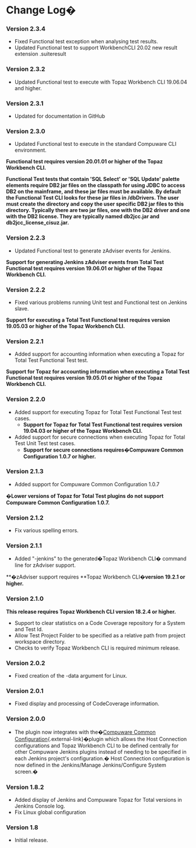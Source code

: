 # Change Log�

### Version 2.3.4

-	Fixed Functional test exception when analysing test results.
-	Updated Functional test to support WorkbenchCLI 20.02 new result extension .suiteresult

### Version 2.3.2

-   Updated Functional test to execute with Topaz Workbench CLI 19.06.04 and higher.
     
### Version 2.3.1

-   Updated for documentation in GitHub 
    
### Version 2.3.0

-   Updated Functional test to execute in the standard Compuware CLI
    environment.
	
**Functional test requires version 20.01.01 or higher of the Topaz
Workbench CLI.**

**Functional Test tests that contain 'SQL Select' or 'SQL Update'
palette elements require DB2 jar files on the classpath for using
JDBC to access DB2 on the mainframe, and these jar files must be 
available. By default the Functional Test CLI looks for these jar
files in <install directory>/dbDrivers. The user must create the
directory and copy the user specific DB2 jar files to this directory.
Typically there are two jar files, one with the DB2 driver and one 
with the DB2 license. They are typically named db2jcc.jar and 
db2jcc_license_cisuz.jar.**

### Version 2.2.3

-   Updated Functional test to generate zAdviser events for Jenkins.

**Support for generating Jenkins zAdviser events from Total Test
Functional test requires version 19.06.01 or higher of the Topaz
Workbench CLI.**

### Version 2.2.2

-   Fixed various problems running Unit test and Functional test on
    Jenkins slave.

**Support for executing a Total Test Functional test requires version
19.05.03 or higher of the Topaz Workbench CLI.**

### Version 2.2.1

-   Added support for accounting information when executing a Topaz for
    Total Test Functional Test test.

**Support for Topaz for accounting information when executing a Total
Test Functional test requires version 19.05.01 or higher of the Topaz
Workbench CLI.**

### Version 2.2.0

-   Added support for executing Topaz for Total Test Functional Test
    test cases.
    -   **Support for Topaz for Total Test Functional test requires
        version 19.04.03 or higher of the Topaz Workbench CLI.**
-   Added support for secure connections when executing Topaz for Total
    Test Unit Test test cases.
    -   **Support for secure connections requires�Compuware Common
        Configuration 1.0.7 or higher.**

### Version 2.1.3

-   Added support for Compuware Common Configuration 1.0.7

**�Lower versions of Topaz for Total Test plugins do not support
Compuware Common Configuration 1.0.7.**

### Version 2.1.2

-   Fix various spelling errors.

### Version 2.1.1

-   Added "-jenkins" to the generated�Topaz Workbench CLI� command line
    for zAdviser support.

**�zAdviser support requires **Topaz Workbench CLI�**version 19.2.1 or
higher.**

### Version 2.1.0

**This release requires Topaz Workbench CLI version 18.2.4 or higher.**

-   Support to clear statistics on a Code Coverage repository for a
    System and Test Id.
-   Allow Test Project Folder to be specified as a relative path from
    project workspace directory.
-   Checks to verify Topaz Workbench CLI is required minimum release.

### Version 2.0.2

-   Fixed creation of the -data argument for Linux.

### Version 2.0.1

-   Fixed display and processing of CodeCoverage information.

### Version 2.0.0

-   The plugin now integrates with the�[Compuware Common
    Configuration](https://plugins.jenkins.io/compuware-common-configuration){.external-link}�plugin
    which allows the Host Connection configurations and Topaz Workbench
    CLI to be defined centrally for other Compuware Jenkins plugins
    instead of needing to be specified in each Jenkins project's
    configuration.� Host Connection configuration is now defined in the
    Jenkins/Manage Jenkins/Configure System screen.�

### Version 1.8.2

-   Added display of Jenkins and Compuware Topaz for Total versions in
    Jenkins Console log.
-   Fix Linux global configuration

### Version 1.8

-   Initial release.
